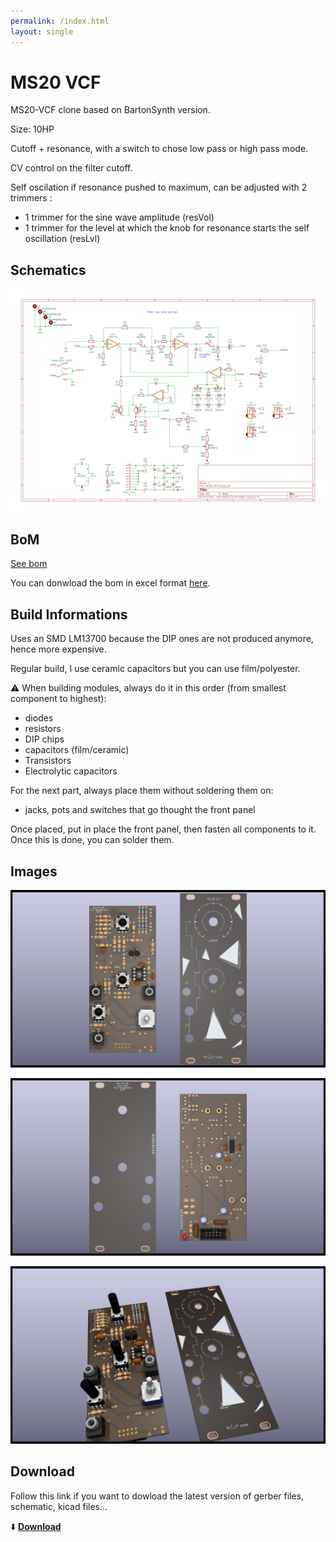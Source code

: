 ```yaml
---
permalink: /index.html
layout: single
---
```


# MS20 VCF

MS20-VCF clone based on BartonSynth version.

Size: 10HP

Cutoff + resonance, with a switch to chose low pass or high pass mode.

CV control on the filter cutoff.

Self oscilation if resonance pushed to maximum, can be adjusted with 2 trimmers :

- 1 trimmer for the sine wave amplitude (resVol)
- 1 trimmer for the level at which the knob for resonance starts the self oscillation (resLvl)

## Schematics

![single MS20-VCF schematic](documentation/image/MS20-VCF-schematic.svg)

## BoM

[See bom](documentation/bom/MS20-VCF_V1.2--iBoM.html)

You can donwload the bom in excel format [here](https://github.com/BleepSound/ms20-vcf-simple/releases/download/v1.2/MS20-VCF_V1.2--BoM.xlsx).

## Build Informations

Uses an SMD LM13700 because the DIP ones are not produced anymore, hence more expensive.

Regular build, I use ceramic capacitors but you can use film/polyester.

:warning: When building modules, always do it in this order (from smallest component to highest):
- diodes
- resistors
- DIP chips
- capacitors (film/ceramic)
- Transistors
- Electrolytic capacitors

For the next part, always place them without soldering them on:
- jacks, pots and switches that go thought the front panel

Once placed, put in place the front panel, then fasten all components to it. Once this is done, you can solder them.

## Images

![3D single MS20-VCF(front)](documentation/image/MS20-VCF-3D_top.png)

![3D single MS20-VCF(back)](documentation/image/MS20-VCF-3D_bottom.png)

![3D single MS20-VCF(iso)](documentation/image/MS20-VCF-3D_top30deg.png)

## Download

Follow this link if you want to dowload the latest version of gerber files, schematic, kicad files...

:arrow_down: [**Download**](https://github.com/BleepSound/ms20-vcf-simple/releases)